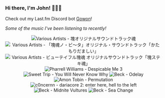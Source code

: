 ### Hi there, I'm John! 🏄🏻‍♂️

Check out my Last.fm Discord bot [Gowon](http://gowon.ca)!

_Some of the music I've been listening to recently!_


<!-- lastfm -->
<p align="center"><img src="https://lastfm.freetls.fastly.net/i/u/64s/7426648a1809c5c3c99b9341d03b7954.jpg" title="Various Artists - 塊オリジナルサウンドトラック魂"> <img src="https://lastfm.freetls.fastly.net/i/u/64s/9f9d21320adc3cf97bf953e308ecd18f.jpg" title="Various Artists - 「塊魂ノ・ビ〜タ」オリジナル・サウンドトラック「かたもりだましい」"> <img src="https://lastfm.freetls.fastly.net/i/u/64s/9069e613da3c3372d02638532be10cf3.jpg" title="Various Artists - ビューテイフル塊魂 オリジナルサウンドトラック「塊ステキ魂」"> <img src="https://lastfm.freetls.fastly.net/i/u/64s/43558df50308816c9b9f76404fc35ba9.jpg" title="Pharrell Williams - Despicable Me 3"> <img src="https://lastfm.freetls.fastly.net/i/u/64s/8a57f395a7b21653e569012419d602d6.jpg" title="Sweet Trip - You Will Never Know Why"> <img src="https://lastfm.freetls.fastly.net/i/u/64s/8381e54db1d4b669bb6baedc68180503.jpg" title="Beck - Odelay"> <img src="https://lastfm.freetls.fastly.net/i/u/64s/7963978124c87b5120f9b2eff4a74228.jpg" title="Amon Tobin - Permutation"> <img src="https://lastfm.freetls.fastly.net/i/u/64s/bc31b870bd428ba37802a5a72f3c3b8f.jpg" title="c0ncernn - dariacore 2: enter here, hell to the left"> <img src="https://lastfm.freetls.fastly.net/i/u/64s/458760ad7889b0019bee0403fce9629f.png" title="Beck - Midnite Vultures"> <img src="https://lastfm.freetls.fastly.net/i/u/64s/453dd16dd7b18709393b2e1a9b856802.jpg" title="Beck - Sea Change"> </p>
